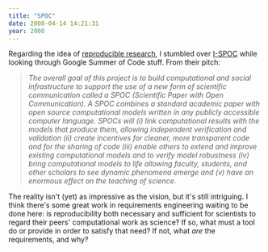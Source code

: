 ```yaml
---
title: "SPOC"
date: 2008-04-14 14:21:31
year: 2008
---
```

Regarding the idea of <a href="http://pyre.third-bit.com/blog/archives/1444.html">reproducible research</a>, I stumbled over <a href="http://ispoc.cscs.lsa.umich.edu/">I-SPOC</a> while looking through Google Summer of Code stuff. From their pitch:
<blockquote><em>The overall goal of this project is to build computational and social  infrastructure to support the use of a new form of scientific  communication called a SPOC (Scientific Paper with Open Communication). A  SPOC combines a standard academic paper with open source computational  models written in any publicly accessible computer language. SPOCs will  (i) link computational results with the models that produce them, allowing  independent verification and validation (ii) create incentives for  cleaner, more transparent code and for the sharing of code (iii) enable  others to extend and improve existing computational models and to verify  model robustness (iv) bring computational models to life allowing faculty,  students, and other scholars to see dynamic phenomena emerge and (v) have  an enormous effect on the teaching of science.</em></blockquote>
The reality isn't (yet) as impressive as the vision, but it's still intriguing.  I think there's some great work in requirements engineering waiting to be done here: is reproducibility both necessary and sufficient for scientists to regard their peers' computational work as science? If so, what must a tool do or provide in order to satisfy that need? If not, what <em>are</em> the requirements, and why?
